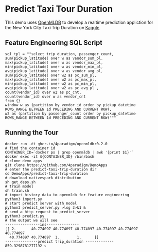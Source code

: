 #  Predict Taxi Tour Duration

This demo uses [OpenMLDB](https://github.com/4paradigm/OpenMLDB) to develop a realtime prediction appliction for the New York City Taxi Trip Duration on [Kaggle](https://www.kaggle.com/c/nyc-taxi-trip-duration/overview).

## Feature Engineering SQL Script

```
sql_tpl = ""select trip_duration, passenger_count,
sum(pickup_latitude) over w as vendor_sum_pl,
max(pickup_latitude) over w as vendor_max_pl,
min(pickup_latitude) over w as vendor_min_pl,
avg(pickup_latitude) over w as vendor_avg_pl,
sum(pickup_latitude) over w2 as pc_sum_pl,
max(pickup_latitude) over w2 as pc_max_pl,
min(pickup_latitude) over w2 as pc_min_pl,
avg(pickup_latitude) over w2 as pc_avg_pl ,
count(vendor_id) over w2 as pc_cnt,
count(vendor_id) over w as vendor_cnt
from {}
window w as (partition by vendor_id order by pickup_datetime ROWS_RANGE BETWEEN 1d PRECEDING AND CURRENT ROW),
w2 as (partition by passenger_count order by pickup_datetime ROWS_RANGE BETWEEN 1d PRECEDING AND CURRENT ROW)"""
```

## Running the Tour

```
docker run -dt ghcr.io/4paradigm/openmldb:0.2.0
# find the container id
CONTAINER_ID=`docker ps | grep openmldb | awk '{print $1}'`
docker exec -it ${CONTAINER_ID} /bin/bash
# clone demo apps
git clone https://github.com/4paradigm/DemoApps
# enter the predict-taxi-trip-duration dir
cd DemoApps/predict-taxi-trip-duration
# download nativespark distribution
sh get_deps.sh
# train model
sh train.sh
# import history data to openmldb for feature engineering
python3 import.py
# start predict server with model
python3 predict_server.py >log 2>&1 &
# send a http request to predict_server
python3 predict.py
# the output we will see
----------------ins---------------
[[ 2.       40.774097 40.774097 40.774097 40.774097 40.774097 40.774097
  40.774097 40.774097  1.        1.      ]]
---------------predict trip_duration -------------
859.3298781277192 s
```
